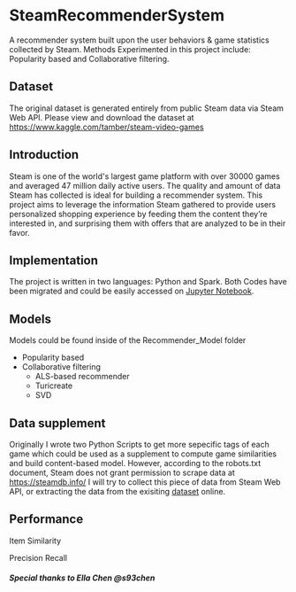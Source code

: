 # SteamRecommenderSystem
A recommender system built upon the user behaviors & game statistics collected by Steam. Methods Experimented in this project include: Popularity based and Collaborative filtering.


## Dataset
The original dataset is generated entirely from public Steam data via Steam Web API. 
Please view and download the dataset at https://www.kaggle.com/tamber/steam-video-games 

## Introduction
Steam is one of the world's largest game platform with over 30000 games and averaged 47 million daily active users. 
The quality and amount of data Steam has collected is ideal for building a recommender system. This project aims to leverage 
the information Steam gathered to provide users personalized shopping experience by feeding them the content they’re interested in, 
and surprising them with offers that are analyzed to be in their favor.

## Implementation
The project is written in two languages: Python and Spark. Both Codes have been migrated and could be easily accessed on
[Jupyter Notebook](https://jupyter.org/). 

## Models
Models could be found inside of the Recommender_Model folder

* Popularity based
* Collaborative filtering 
   * ALS-based recommender
   * Turicreate 
   * SVD 


## Data supplement
Originally I wrote two Python Scripts to get more sepecific tags of each game which could be used as a supplement to 
compute game similarities and build content-based model.
However, according to the robots.txt document, Steam does not grant permission to scrape data at
https://steamdb.info/
I will try to collect this piece of data from Steam Web API, or extracting the data from the exisiting [dataset](https://steam.internet.byu.edu/) online.

## Performance
Item Similarity



Precision Recall



##### Special thanks to Ella Chen @s93chen
